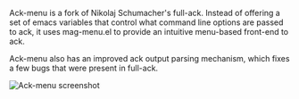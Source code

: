 Ack-menu is a fork of Nikolaj Schumacher's full-ack. Instead of offering a set of emacs variables that control what command line options are passed to ack, it uses mag-menu.el to provide an intuitive menu-based front-end to ack.

Ack-menu also has an improved ack output parsing mechanism, which fixes a few bugs that were present in full-ack.

![Ack-menu screenshot](http://chumpage.github.com/ack-menu/screenshot.png)
